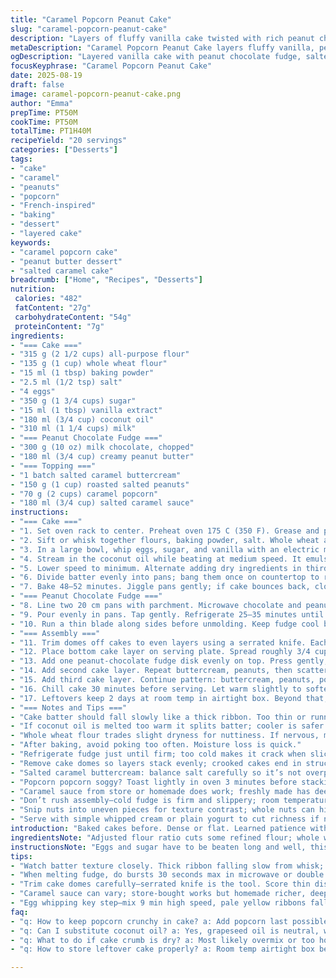 ```yaml
---
title: "Caramel Popcorn Peanut Cake"
slug: "caramel-popcorn-peanut-cake"
description: "Layers of fluffy vanilla cake twisted with rich peanut chocolate fudge, stacked with salted caramel buttercream, crunchy peanuts, and caramel popcorn. Two ingredient swaps: whole wheat flour replaces some white for bite and depth; coconut oil instead of vegetable oil for subtle aroma. Slightly less sugar to tone down sweetness. Adjusted bake and chill times based on my experience. Assembly bold: pop the cake layers flat by shaving domes, slice into four strata. Alternate textures: soft cakey, creamy fudge, sticky caramel, crunchy nuts and popcorn. Real kitchen beats: avoid dry crumb by watching batter consistency and oven temperature. Chill fudge until just firm but not brittle to slice clean. Final drizzle of salted caramel seals the deal."
metaDescription: "Caramel Popcorn Peanut Cake layers fluffy vanilla, peanut chocolate fudge, salted caramel buttercream, crunchy peanuts, and caramel popcorn for rich texture variety."
ogDescription: "Layered vanilla cake with peanut chocolate fudge, salted caramel buttercream, peanuts, and popcorn. Texture plays off sweet and salty, with nutty depth."
focusKeyphrase: "Caramel Popcorn Peanut Cake"
date: 2025-08-19
draft: false
image: caramel-popcorn-peanut-cake.png
author: "Emma"
prepTime: PT50M
cookTime: PT50M
totalTime: PT1H40M
recipeYield: "20 servings"
categories: ["Desserts"]
tags:
- "cake"
- "caramel"
- "peanuts"
- "popcorn"
- "French-inspired"
- "baking"
- "dessert"
- "layered cake"
keywords:
- "caramel popcorn cake"
- "peanut butter dessert"
- "salted caramel cake"
breadcrumb: ["Home", "Recipes", "Desserts"]
nutrition: 
 calories: "482"
 fatContent: "27g"
 carbohydrateContent: "54g"
 proteinContent: "7g"
ingredients:
- "=== Cake ==="
- "315 g (2 1/2 cups) all-purpose flour"
- "135 g (1 cup) whole wheat flour"
- "15 ml (1 tbsp) baking powder"
- "2.5 ml (1/2 tsp) salt"
- "4 eggs"
- "350 g (1 3/4 cups) sugar"
- "15 ml (1 tbsp) vanilla extract"
- "180 ml (3/4 cup) coconut oil"
- "310 ml (1 1/4 cups) milk"
- "=== Peanut Chocolate Fudge ==="
- "300 g (10 oz) milk chocolate, chopped"
- "180 ml (3/4 cup) creamy peanut butter"
- "=== Topping ==="
- "1 batch salted caramel buttercream"
- "150 g (1 cup) roasted salted peanuts"
- "70 g (2 cups) caramel popcorn"
- "180 ml (3/4 cup) salted caramel sauce"
instructions:
- "=== Cake ==="
- "1. Set oven rack to center. Preheat oven 175 C (350 F). Grease and parchment-line two 20 cm (8 inch) springform pans. I use a dollop of coconut oil under parchment to keep it from drifting."
- "2. Sift or whisk together flours, baking powder, salt. Whole wheat adds nuttiness but watch you don't overmix — gluten develops quickly here."
- "3. In a large bowl, whip eggs, sugar, and vanilla with an electric mixer on high for 9 minutes. The volume triples; look for pale yellow ribbons falling slowly from the beater. Not rushing this ruins the cake's lift."
- "4. Stream in the coconut oil while beating at medium speed. It emulsifies better cold but pours slow like molasses. Mix until just combined."
- "5. Lower speed to minimum. Alternate adding dry ingredients in thirds with milk in halves. Stop folding as soon as batter is uniform and glossy. Overmix = tough crumb."
- "6. Divide batter evenly into pans; bang them once on countertop to release air bubbles."
- "7. Bake 48–52 minutes. Jiggle pans gently; if cake bounces back, close to done. Insert toothpick near center. Dry crumbs attached, not wet batter. Let cool completely on wire racks before unmolding."
- "=== Peanut Chocolate Fudge ==="
- "8. Line two 20 cm pans with parchment. Microwave chocolate and peanut butter in 30-second bursts, stirring each time until smooth warm fudge mixture forms. Use good quality peanut butter; natural works but stir well to combine oils."
- "9. Pour evenly in pans. Tap gently. Refrigerate 25–35 minutes until firm but sliceable. Avoid freezer to preserve texture."
- "10. Run a thin blade along sides before unmolding. Keep fudge cool but ready to slice with clean cuts."
- "=== Assembly ==="
- "11. Trim domes off cakes to even layers using a serrated knife. Each cake cut horizontally into two thin disks by scoring carefully with a sawing motion to avoid crumbs."
- "12. Place bottom cake layer on serving plate. Spread roughly 3/4 cup salted caramel buttercream evenly. Scatter quarter cup roasted peanuts over buttercream — some chopped, some whole for crunch variety."
- "13. Add one peanut-chocolate fudge disk evenly on top. Press gently, no sliding though or fudge breaks."
- "14. Add second cake layer. Repeat buttercream, peanuts, then scatter 1/2 cup caramel popcorn. Drizzle half the caramel sauce over popcorn with a spoon; not too much or popcorn sogs."
- "15. Add third cake layer. Continue pattern: buttercream, peanuts, popcorn, drizzle remainder caramel. Ends with a crunchy, sticky top."
- "16. Chill cake 30 minutes before serving. Let warm slightly to soften buttercream and bring out nutty aromas. Caramel drizzle shines glossily when slightly cooled."
- "17. Leftovers keep 2 days at room temp in airtight box. Beyond that, popcorn loses crispness; fudge firms hard but stale flavor creeps in."
- "=== Notes and Tips ==="
- "Cake batter should fall slowly like a thick ribbon. Too thin or runny, add small spoon flour bit by bit."
- "If coconut oil is melted too warm it splits batter; cooler is safer."
- "Whole wheat flour trades slight dryness for nuttiness. If nervous, mix only half cup wheat and fill rest all-purpose."
- "After baking, avoid poking too often. Moisture loss is quick."
- "Refrigerate fudge just until firm; too cold makes it crack when slicing."
- "Remove cake domes so layers stack evenly; crooked cakes end in structural heartbreak."
- "Salted caramel buttercream: balance salt carefully so it’s not overpowering but brightens flavors."
- "Popcorn popcorn soggy? Toast lightly in oven 3 minutes before stacking."
- "Caramel sauce from store or homemade does work; freshly made has deeper burnt sugar aroma."
- "Don’t rush assembly—cold fudge is firm and slippery; room temperature makes layering tricky."
- "Snip nuts into uneven pieces for texture contrast; whole nuts can hide in cake bites for pops of salt."
- "Serve with simple whipped cream or plain yogurt to cut richness if needed."
introduction: "Baked cakes before. Dense or flat. Learned patience with whipping eggs by timing look not clock. Coconut oil swap transformed texture; subtle coconut scent perks up buttery caramel. Whole wheat flour adds complexity, not heaviness. Peanut-chocolate fudge? Chill just right or crumble. Buttercream? Salt balance key. Caramel popcorn atop? Last-minute add, or it’s soggy. Stacking layers—leveling cakes saves fights with knives later. Caramel drizzle shines a gooey glossy touch, but too much means disaster. Cover pops for crunch. I slice nuts uneven for surprise bites. These layers sing together but not harmony like a choir. More like jazz with crunch riffs. Worth the extra steps, though. Means patience. Long bake smell—sweet, nutty, rich. Use eyes and touch more than timer. Experience guides feel. A carnival in a cake, textured but balanced."
ingredientsNote: "Adjusted flour ratio cuts some refined flour; whole wheat hits complexity but dries if overmixed. Coconut oil swap for neutral vegetable oils adds gentle scent and cleaner fat profile; can substitute grapeseed oil if allergy. Butter instead? Use melted but cooled. Sugar reduced slightly; sweetness balanced by salted nuts and caramel sauce. Chocolate remains milk to counterbalance salt in peanuts. Peanut butter creamy; natural runs risk of oil separation, stir thoroughly or use stable commercial style. Salty roasted peanuts essential — try dry roasted if possible, avoid raw or heavily coated. Popcorn caramel balance critical — too hard popcorn breaks teeth, store-bought with softer caramel preferred. Homemade caramel buttercream needed for fresh layered taste; store-bought buttercream not same depth or salt bite. Caramel sauce from any good quality brand is valid; homemade better aroma if possible. Adjust ingredient quantities by 30% for cake flours and sugar to match personal palate or season."
instructionsNote: "Eggs and sugar have to be beaten long and well, this is where volume and structure form—watch for drying surface on top, signs overbeating. Oil added in slowly or batter collapses. Flour first mixed separately to avoid lumps, then gently folded with milk in parts; helps keep batter light. Baking temp lower by 5 degrees for even rise; cakes need visual bounce test beyond toothpick check. Chocolate-peanut fudge mixture must melt gently to avoid graininess; stirring off heat important before refrigerating to cool evenly — rushing fridge chills unevenly. Use parchment lining for fudge to slide out smoothly without breaking. Level cake domes with serrated knife, keep fingers safe and smooth edges — uneven tops sabotage stacking. Layering sticky caramel buttercream demands even spreading but not so thick it sogs layers. Scatter nuts as last minute, press lightly to anchor. Popcorn added only just before top to keep crispness intact. Drizzle caramel sauce liberally but carefully; don’t drown popcorn. Refrigerate cake for 30 minutes helps set but serve closer to room temperature for better spread and flavor release. Store cake covered but away from heat and humidity to keep popcorn from softening."
tips:
- "Watch batter texture closely. Thick ribbon falling slow from whisk; too thin means add flour bit by bit. Coconut oil firm or cold emulsifies better; melted or warm makes batter split. Folding dry flour thirds into milk halves keeps crumb airy; stop folding once uniform gloss appears. Overmix turns cake tough—gluten forms fast, especially with whole wheat. Temper reflects oven heat; try jiggling pans near end, cake bounce means almost there. Toothpick check crumbs attached, no raw. Baking time varies; trust sight and feel."
- "When melting fudge, do bursts 30 seconds max in microwave or double boiler low heat. Stir between bursts to smooth lumps. Peanut butter consistency matters—natural oils separate, stir thoroughly or pick stable commercial. Cool fudge until firm but still sliceable; too cold cracks, too warm slides apart on cake. Parchment lining necessary for clean unmolding; fudge sticks otherwise and breaks. Keep fudge refrigerated but not frozen. Prep fudge early; adds chill time but stops crumb migration into fudge layer."
- "Trim cake domes carefully—serrated knife is the tool. Score thin disks horizontally by gentle sawing. Finger safety important, shaky hands wreck stack. Even layers stack better; crooked layers cause structural fail. Press fudge layer gently to avoid breaks but no sliding. Buttercream should spread evenly but not sog layers; thick layers weigh cake down. Scatter nuts last minute; chopping nuts uneven gives texture contrast. Toast peanuts dry if unsure freshness; brings out nut aroma without oil. Popcorn only at last step, popcorn softens quickly otherwise."
- "Caramel sauce can vary; store-bought works but homemade richer, deeper burnt sugar scent. Drizzle carefully, half before popcorn, half after, to avoid soggy layers. Chill assembled cake 30 minutes minimum for setting; buttercream firms but stays creamy. Serve closer to room temp to soften buttercream and release aromas. Leftovers: air tight box at room temp for 2 days max, popcorn loses crispness fast, fudge hardens and stale flavors creep in. Refrigeration ruins popcorn crunch but preserves cake longer; prioritize fresh texture."
- "Egg whipping key step—mix 9 min high speed, pale yellow ribbons fall slowly from beater. Full volume develops cake structure. Adding oil slow prevent collapse. Use room temp eggs for easier emulsion. Avoid poking cake mid-bake; moisture escapes quickly making dry crumb. Whole wheat flour adds complexity but dries cake if overbeat—limit to partial sub. Sub grapeseed oil if coconut aroma unwanted; melted butter possible but cool before adding. Any swap needs adjustment in batter moisture. Popcorn caramel coating balance tricky—too hard popcorn breaks teeth, too soft soggy cake."
faq:
- "q: How to keep popcorn crunchy in cake? a: Add popcorn last possible moment. Toast lightly in oven for 3 minutes if stale or humid. Drizzle caramel carefully; too much wetness makes popcorn soggy fast. Store cake airtight but popcorn best eaten within 2 days. Refrigeration keeps fudge firm but ruins popcorn crispness."
- "q: Can I substitute coconut oil? a: Yes, grapeseed oil is neutral, works well. Butter can replace but must be melted and cooled. Vegetable oil works but loses coconut subtle aroma. Adjust batter moisture carefully if swapping; coconut oil solid at room temp, others liquid, affects mixing and cake texture."
- "q: What to do if cake crumb is dry? a: Most likely overmix or too hot oven. Watch batter thickness; thin batter means add flour bit by bit. Avoid poking cake. Lower oven temp 5 degrees if possible. Don’t rush egg whipping; full volume traps moisture. Cool cake fully before removing from pan to keep structure moist."
- "q: How to store leftover cake properly? a: Room temp airtight box best for 1-2 days to keep popcorn crisp. Refrigerate to keep fudge firm but popcorn softens and loses crunch fast. Cover cake but avoid steam buildup; use parchment between layers if stacked. Freeze not recommended due to caramel sauce and popcorn texture changes."

---
```

